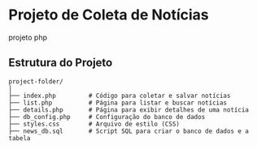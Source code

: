 # Projeto de Coleta de Notícias

projeto php 
## Estrutura do Projeto

```plaintext
project-folder/
│
├── index.php         # Código para coletar e salvar notícias
├── list.php          # Página para listar e buscar notícias
├── details.php       # Página para exibir detalhes de uma notícia
├── db_config.php     # Configuração do banco de dados
├── styles.css        # Arquivo de estilo (CSS)
├── news_db.sql       # Script SQL para criar o banco de dados e a tabela
